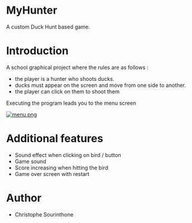 # MyHunter
A custom Duck Hunt based game.

# Introduction

A school graphical project where the rules are as follows :

  * the player is a hunter who shoots ducks.<br />
  * ducks must appear on the screen and move from one side to another.<br />
  * the player can click on them to shoot them<br />

  Executing the program leads you to the menu screen
  
[![menu.png](https://i.postimg.cc/85VtfCsJ/menu.png)](https://postimg.cc/xktKWnvn)

# Additional features
 
 * Sound effect when clicking on bird / button
 * Game sound
 * Score increasing when hitting the bird
 * Game over screen with restart

# Author
 * Christophe Sourinthone
